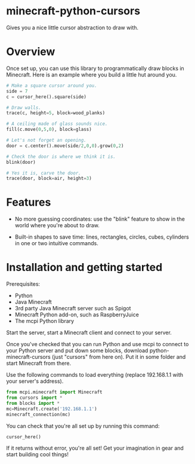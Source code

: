 # minecraft-python-cursors

Gives you a nice little cursor abstraction to draw with.

# Overview

Once set up, you can use this library to programmatically draw blocks in Minecraft. Here is an example where you build a little hut around you.

```python
# Make a square cursor around you.
side = 7
c = cursor_here().square(side)

# Draw walls.
trace(c, height=5, block=wood_planks)

# A ceiling made of glass sounds nice.
fill(c.move(0,5,0), block=glass)

# Let's not forget an opening.
door = c.center().move(side/2,0,0).grow(0,2)

# Check the door is where we think it is.
blink(door)

# Yes it is, carve the door.
trace(door, block=air, height=3)
```

# Features

* No more guessing coordinates: use the "blink" feature to show in the world where you're about to draw.

* Built-in shapes to save time: lines, rectangles, circles, cubes, cylinders in one or two intuitive commands.

# Installation and getting started

Prerequisites:
 * Python
 * Java Minecraft
 * 3rd party Java Minecraft server such as Spigot
 * Minecraft Python add-on, such as RaspberryJuice
 * The mcpi Python library

Start the server, start a Minecraft client and connect to your server.

Once you've checked that you can run Python and use mcpi to connect to your Python server and put down some blocks, download python-minecraft-cursors (just "cursors" from here on). Put it in some folder and start Minecraft from there.

Use the following commands to load everything (replace 192.168.1.1 with your server's address).

```python
from mcpi.minecraft import Minecraft
from cursors import *
from blocks import *
mc=Minecraft.create('192.168.1.1')
minecraft_connection(mc)
```

You can check that you're all set up by running this command:

```
cursor_here()
```

If it returns without error, you're all set! Get your imagination in gear and start building cool things!
